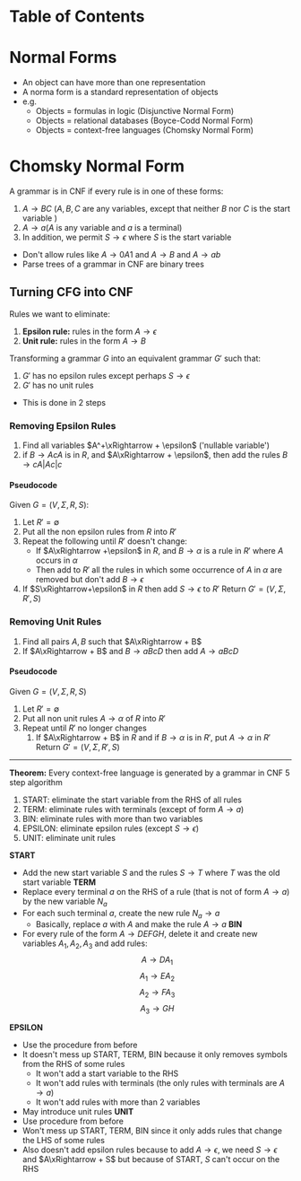 # Table of Contents

# Normal Forms
- An object can have more than one representation
- A norma form is a standard representation of objects
- e.g.
	- Objects = formulas in logic (Disjunctive Normal Form)
	- Objects = relational databases (Boyce-Codd Normal Form)
	- Objects = context-free languages (Chomsky Normal Form)
# Chomsky Normal Form
A grammar is in CNF if every rule is in one of these forms:
1. $A\rightarrow BC$ $(A, B, C$ are any variables, except that neither $B$ nor $C$ is the start variable $)$
2. $A\rightarrow a(A$ is any variable and $a$ is a terminal$)$
3. In addition, we permit $S\rightarrow \epsilon$ where $S$ is the start variable
- Don't allow rules like $A\rightarrow0A1$ and $A\rightarrow B$ and $A\rightarrow ab$
- Parse trees of a grammar in CNF are binary trees
## Turning CFG into CNF
Rules we want to eliminate:
1. **Epsilon rule:** rules in the form $A\rightarrow \epsilon$
2. **Unit rule:** rules in the form $A\rightarrow B$

Transforming a grammar $G$ into an equivalent grammar $G'$ such that:
1. $G'$ has no epsilon rules except perhaps $S\rightarrow\epsilon$
2. $G'$ has no unit rules
- This is done in 2 steps
### Removing Epsilon Rules
1. Find all variables $A^+\xRightarrow + \epsilon$ ('nullable variable')
2. if $B\rightarrow AcA$ is in $R$, and $A\xRightarrow + \epsilon$, then add the rules $B\rightarrow cA|Ac|c$
#### Pseudocode
Given $G=(V,\Sigma,R,S):$
1. Let $R'=\emptyset$
2. Put all the non epsilon rules from $R$ into $R'$
3. Repeat the following until $R'$ doesn't change:
	- If $A\xRightarrow +\epsilon$  in $R$, and $B\rightarrow \alpha$ is a rule in $R'$ where $A$ occurs in $\alpha$
	- Then add to $R'$ all the rules in which some occurrence of $A$ in $\alpha$ are removed but don't add $B\rightarrow \epsilon$
4. If $S\xRightarrow+\epsilon$ in $R$ then add $S\rightarrow\epsilon$ to $R'$
Return $G'=(V,\Sigma, R', S)$

### Removing Unit Rules
1. Find all pairs $A,B$ such that $A\xRightarrow + B$
2. If $A\xRightarrow + B$ and $B\rightarrow aBcD$ then add $A\rightarrow aBcD$
#### Pseudocode
Given $G = (V,\Sigma,R,S)$
1. Let $R' = \emptyset$
2. Put all non unit rules $A\rightarrow\alpha$ of $R$ into $R'$
3. Repeat until $R'$ no longer changes
	1. If $A\xRightarrow + B$ in $R$ and if $B\rightarrow\alpha$ is in $R'$, put $A\rightarrow\alpha$ in $R'$
Return $G'=(V,\Sigma,R',S)$
---
**Theorem:** Every context-free language is generated by a grammar in CNF
5 step algorithm
1. START: eliminate the start variable from the RHS of all rules
2. TERM: eliminate rules with terminals (except of form $A\rightarrow a$)
3. BIN: eliminate rules with more than two variables
4. EPSILON: eliminate epsilon rules (except $S\rightarrow\epsilon$)
5. UNIT: eliminate unit rules

**START**
- Add the new start variable $S$ and the rules $S\rightarrow T$ where $T$ was the old start variable
**TERM**
- Replace every terminal $a$ on the RHS of a rule (that is not of form $A\rightarrow a$) by the new variable $N_a$
- For each such terminal $a$, create the new rule $N_a\rightarrow a$
	- Basically, replace $a$ with $A$ and make the rule $A\rightarrow a$
**BIN**
- For every rule of the form $A\rightarrow DEFGH$, delete it and create new variables $A_1,A_2,A_3$ and add rules:
$$A\rightarrow DA_1$$
$$A_1\rightarrow EA_2$$
$$A_2\rightarrow FA_3$$
$$A_3\rightarrow GH$$

**EPSILON**
- Use the procedure from before
- It doesn't mess up START, TERM, BIN because it only removes symbols from the RHS of some rules
	- It won't add a start variable to the RHS
	- It won't add rules with terminals (the only rules with terminals are $A\rightarrow a$)
	- It won't add rules with more than 2 variables
- May introduce unit rules
**UNIT**
- Use procedure from before
- Won't mess up START, TERM, BIN since it only adds rules that change the LHS of some rules
- Also doesn't add epsilon rules because to add $A\rightarrow\epsilon$, we need $S\rightarrow \epsilon$ and $A\xRightarrow + S$ but because of START, $S$ can't occur on the RHS